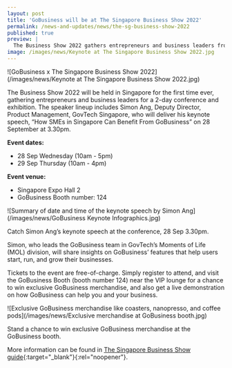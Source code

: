 ```yaml
---
layout: post
title: 'GoBusiness will be at The Singapore Business Show 2022'
permalink: /news-and-updates/news/the-sg-business-show-2022
published: true
preview: |
  The Business Show 2022 gathers entrepreneurs and business leaders from all over the world for a 2-day conference. Register for free and come visit the GoBusiness booth!
image: /images/news/Keynote at The Singapore Business Show 2022.jpg
---
```


<!-- TODO: Check with YX on the actual "preview" property. Might need to remove for this particular tag -->
![GoBusiness x The Singapore Business Show 2022](/images/news/Keynote at The Singapore Business Show 2022.jpg)

The Business Show 2022 will be held in Singapore for the first time ever, gathering entrepreneurs and business leaders for a 2-day conference and exhibition. The speaker lineup includes Simon Ang, Deputy Director, Product Management, GovTech Singapore, who will deliver his keynote speech, “How SMEs in Singapore Can Benefit From GoBusiness” on 28 September at 3.30pm.

**Event dates:**
 - 28 Sep Wednesday (10am - 5pm) 
 - 29 Sep Thursday (10am - 4pm) 

**Event venue:** 
 - Singapore Expo Hall 2 
 - GoBusiness Booth number: 124 
 
![Summary of date and time of the keynote speech by Simon Ang](/images/news/GoBusiness Keynote Infographics.jpg)
<figcaption>Catch Simon Ang’s keynote speech at the conference, 28 Sep 3.30pm.</figcaption>

Simon, who leads the GoBusiness team in GovTech’s Moments of Life (MOL) division, will share insights on GoBusiness’ features that help users start, run, and grow their businesses.

Tickets to the event are free-of-charge. Simply register to attend, and visit the GoBusiness Booth (booth number 124) near the VIP lounge for a chance to win exclusive GoBusiness merchandise, and also get a live demonstration on how GoBusiness can help you and your business.

![Exclusive GoBusiness merchandise like coasters, nanopresso, and coffee pods](/images/news/Exclusive merchandise at GoBusiness booth.jpg)
<figcaption>Stand a chance to win exclusive GoBusiness merchandise at the GoBusiness booth.</figcaption>

More information can be found in [The Singapore Business Show guide](https://www.singaporebusinessshow.com/showguide/){:target="_blank"}{:rel="noopener"}.


<script src="/jquery/jquery.min.js"></script>
<script src="/jquery/bp-menu-new-tab.js"></script>
